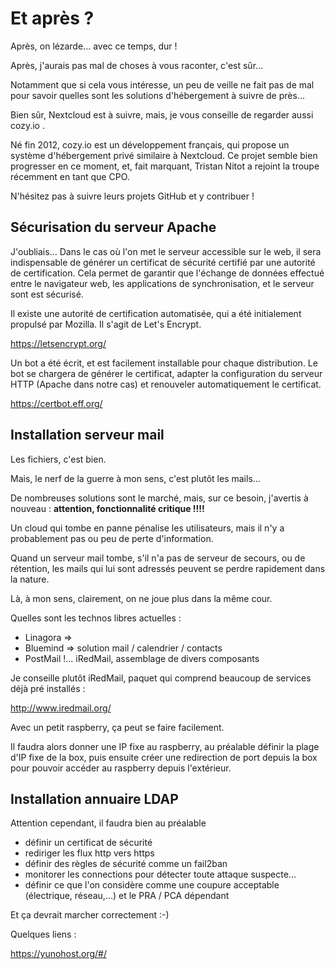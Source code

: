 # Et après ?

Après, on lézarde... avec ce temps, dur !

Après, j'aurais pas mal de choses à vous raconter, c'est sûr...

Notamment que si cela vous intéresse, 
un peu de veille ne fait pas de mal pour savoir 
quelles sont les solutions d'hébergement à suivre de près...

Bien sûr, Nextcloud est à suivre, mais, 
je vous conseille de regarder aussi cozy.io .

Né fin 2012, cozy.io est un développement français,
qui propose un système d'hébergement privé similaire à Nextcloud.
Ce projet semble bien progresser en ce moment, et, fait marquant, 
Tristan Nitot a rejoint la troupe récemment en tant que CPO.

N'hésitez pas à suivre leurs projets GitHub et y contribuer !


## Sécurisation du serveur Apache

J'oubliais... 
Dans le cas où l'on met le serveur accessible sur le web, 
il sera indispensable de générer un certificat de sécurité 
certifié par une autorité de certification.
Cela permet de garantir que l'échange de données effectué
entre le navigateur web, les applications de synchronisation, 
et le serveur sont est sécurisé.

Il existe une autorité de certification automatisée,
qui a été initialement propulsé par Mozilla. 
Il s'agit de Let's Encrypt.

https://letsencrypt.org/

Un bot a été écrit, 
et est facilement installable pour chaque distribution.
Le bot se chargera de générer le certificat, 
adapter la configuration du serveur HTTP (Apache dans notre cas)
et renouveler automatiquement le certificat.

https://certbot.eff.org/

## Installation serveur mail

Les fichiers, c'est bien.

Mais, le nerf de la guerre à mon sens, c'est plutôt les mails...

De nombreuses solutions sont le marché, mais, 
sur ce besoin, j'avertis à nouveau : **attention, fonctionnalité critique !!!!**

Un cloud qui tombe en panne pénalise les utilisateurs, 
mais il n'y a probablement pas ou peu de perte d'information.

Quand un serveur mail tombe, s'il n'a pas de serveur de secours, 
ou de rétention, les mails qui lui sont adressés peuvent se perdre 
rapidement dans la nature.

Là, à mon sens, clairement, on ne joue plus dans la même cour.

Quelles sont les technos libres actuelles :
- Linagora =>
- Bluemind => solution mail / calendrier / contacts
- PostMail !... iRedMail, assemblage de divers composants

Je conseille plutôt iRedMail, paquet qui comprend beaucoup de services déjà pré installés :

http://www.iredmail.org/

Avec un petit raspberry, ça peut se faire facilement.

Il faudra alors donner une IP fixe au raspberry, 
au préalable définir la plage d'IP fixe de la box,
puis ensuite créer une redirection de port depuis la box 
pour pouvoir accéder au raspberry depuis l'extérieur.

## Installation annuaire LDAP



Attention cependant, il faudra bien au préalable 
- définir un certificat de sécurité
- rediriger les flux http vers https
- définir des règles de sécurité comme un fail2ban
- monitorer les connections pour détecter toute attaque suspecte...
- définir ce que l'on considère comme une coupure acceptable (électrique, réseau,...) et le PRA / PCA dépendant

Et ça devrait marcher correctement :-)

Quelques liens :

https://yunohost.org/#/